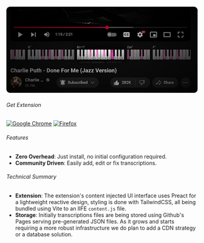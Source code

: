 
![yt-video-page](.github/presentation-banner.png)

###### Get Extension

[![Google Chrome](https://img.shields.io/badge/For%20Chromium%20Browsers-4285F4?style=for-the-badge&logo=GoogleChrome&logoColor=white)](https://chromewebstore.google.com/)
[![Firefox](https://img.shields.io/badge/For%20Firefox-FF7139?style=for-the-badge&logo=Firefox-Browser&logoColor=white)](https://addons.mozilla.org/en-US/firefox/)

###### Features
- **Zero Overhead**: Just install, no initial configuration required.
- **Community Driven**: Easily add, edit or fix transcriptions.

###### Technical Summary

- **Extension**: The extension's content injected UI interface uses Preact for a lightweight reactive design, styling is done with TailwindCSS, all being bundled using Vite to an IIFE `content.js` file.
- **Storage**: Initially transcriptions files are being stored using Github's Pages serving pre-generated JSON files. As it grows and starts requiring a more robust infrastructure we do plan to add a CDN strategy or a database solution.
